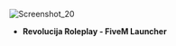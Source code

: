 ![Screenshot_20](https://github.com/Seekiii/revolucija-launcher/assets/64194468/3d5bf79b-cebd-4fb3-9cb6-d1416993eb7c)


- <b>Revolucija Roleplay - FiveM Launcher</b><br>
